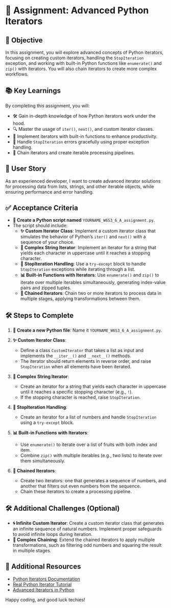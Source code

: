 # 🐍 **Assignment: Advanced Python Iterators**

## 🎯 **Objective**

In this assignment, you will explore advanced concepts of Python iterators, focusing on creating custom iterators, handling the `StopIteration` exception, and working with built-in Python functions like `enumerate()` and `zip()` with iterators. You will also chain iterators to create more complex workflows.

## 📚 **Key Learnings**

By completing this assignment, you will:

- 🛠️ Gain in-depth knowledge of how Python iterators work under the hood.
- 🔍 Master the usage of `iter()`, `next()`, and custom iterator classes.
- 🚀 Implement iterators with built-in functions to enhance productivity.
- 📑 Handle `StopIteration` errors gracefully using proper exception handling.
- 🔗 Chain iterators and create iterable processing pipelines.

## 👤 **User Story**

As an experienced developer, I want to create advanced iterator solutions for processing data from lists, strings, and other iterable objects, while ensuring performance and error handling.

## ✅ **Acceptance Criteria**

- **📝 Create a Python script named** `YOURNAME_W6S3_6_A_assignment.py`.
- The script should include:
  - **✨ Custom Iterator Class**: Implement a custom iterator class that simulates the behavior of Python’s `iter()` and `next()` with a sequence of your choice.
  - **🔄 Complex String Iterator**: Implement an iterator for a string that yields each character in uppercase until it reaches a stopping character.
  - **📑 StopIteration Handling**: Use a `try-except` block to handle `StopIteration` exceptions while iterating through a list.
  - **📊 Built-in Functions with Iterators**: Use `enumerate()` and `zip()` to iterate over multiple iterables simultaneously, generating index-value pairs and zipped tuples.
  - **🔗 Chained Iterators**: Chain two or more iterators to process data in multiple stages, applying transformations between them.

## 🛠️ **Steps to Complete**

1. **📁 Create a new Python file**: Name it `YOURNAME_W6S3_6_A_assignment.py`.

2. **✨ Custom Iterator Class**:
   - Define a class `CustomIterator` that takes a list as input and implements the `__iter__()` and `__next__()` methods.
   - The iterator should return elements in reverse order, and raise `StopIteration` when all elements have been iterated.
   

3. **🔄 Complex String Iterator**:
   - Create an iterator for a string that yields each character in uppercase until it reaches a specific stopping character (e.g., `!`).
   - If the stopping character is reached, raise `StopIteration`.

4. **📑 StopIteration Handling**:
   - Create an iterator for a list of numbers and handle `StopIteration` using a `try-except` block.

5. **📊 Built-in Functions with Iterators**:
   - Use `enumerate()` to iterate over a list of fruits with both index and item.
   - Combine `zip()` with multiple iterables (e.g., two lists) to iterate over them simultaneously.

6. **🔗 Chained Iterators**:
   - Create two iterators: one that generates a sequence of numbers, and another that filters out even numbers from the sequence.
   - Chain these iterators to create a processing pipeline.

## 🛠️ **Additional Challenges (Optional)**

- **🌀 Infinite Custom Iterator**: Create a custom iterator class that generates an infinite sequence of natural numbers. Implement proper safeguards to avoid infinite loops during iteration.
- **🔄 Complex Chaining**: Extend the chained iterators to apply multiple transformations, such as filtering odd numbers and squaring the result in multiple stages.

## 📎 **Additional Resources**

- [Python Iterators Documentation](https://docs.python.org/3/tutorial/classes.html#iterators)
- [Real Python Iterator Tutorial](https://realpython.com/python-itertools/)
- [Advanced Iterators in Python](https://towardsdatascience.com/how-to-use-python-itertools-for-data-science-and-machine-learning-6b9dd8c44b9b)

Happy coding, and good luck techies!